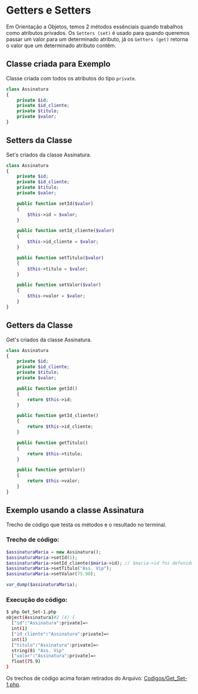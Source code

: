 # Getters e Setters
Em Orientação a Objetos, temos 2 métodos essênciais quando trabalhos como atributos privados. Os `Setters (set)` é usado para quando queremos passar um valor para um determinado atributo, já os `Getters (get)` retorna o valor que um determinado atributo contém. 

## Classe criada para Exemplo
Classe criada com todos os atributos do tipo `private`.
```php
class Assinatura
{
    private $id;
    private $id_cliente;
    private $titulo;
    private $valor;
}
```


## Setters da Classe
Set's criados da classe Assinatura.

```php
class Assinatura
{
    private $id;
    private $id_cliente;
    private $titulo;
    private $valor;

    public function setId($valor)
    {
        $this->id = $valor;
    }

    public function setId_cliente($valor)
    {
        $this->id_cliente = $valor;
    }

    public function setTitulo($valor)
    {
        $this->titulo = $valor;
    }

    public function setValor($valor)
    {
        $this->valor = $valor;
    }
}
```

## Getters da Classe
Get's criados da classe Assinatura.

```php
class Assinatura
{
    private $id;
    private $id_cliente;
    private $titulo;
    private $valor;

    public function getId()
    {
        return $this->id;
    }

    public function getId_cliente()
    {
        return $this->id_cliente;
    }

    public function getTitulo()
    {
        return $this->titulo;
    }

    public function getValor()
    {
        return $this->valor;
    }
}
```

## Exemplo usando a classe Assinatura
Trecho de código que testa os métodos e o resultado no terminal.

### Trecho de código:
```php
$assinaturaMaria = new Assinatura();
$assinaturaMaria->setId(1);
$assinaturaMaria->setId_cliente($maria->id); // $maria->id foi defenido anterior a esse trecho de código.
$assinaturaMaria->setTitulo("Ass. Vip");
$assinaturaMaria->setValor(75.90);

var_dump($assinaturaMaria);
```

### Execução do código:
```bash
$ php Get_Set-1.php
object(Assinatura)#2 (4) {
  ["id":"Assinatura":private]=>
  int(1)
  ["id_cliente":"Assinatura":private]=>
  int(1)
  ["titulo":"Assinatura":private]=>
  string(8) "Ass. Vip"
  ["valor":"Assinatura":private]=>
  float(75.9)
}
```

Os trechos de código acima foram retirados do Arquivo: [Codigos/Get_Set-1.php](Codigos/Get_Set-1.php).  